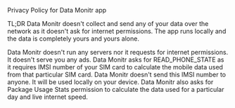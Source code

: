 Privacy Policy for Data Monitr app

TL;DR
Data Monitr doesn't collect and send any of your data over the network as it doesn't ask for internet permissions. The app runs locally and the data is completely yours and yours alone. 

Data Monitr doesn't run any servers nor it requests for internet permissions. It doesn't serve you any ads. Data Monitr asks for READ_PHONE_STATE as it requires IMSI number of your SIM card to calculate the mobile data used from that particular SIM card. Data Monitr doesn't send this IMSI number to anyone. It will be used locally on your device. Data Monitr also asks for Package Usage Stats permission to calculate the data used for a particular day and live internet speed.
